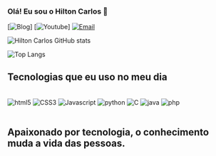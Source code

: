 ### Olá! Eu sou o Hilton Carlos 👋

[![Blog](https://img.shields.io/badge/Blogger-FF5722?style=for-the-badge&logo=blogger&logoColor=white)]
[![Youtube](https://img.shields.io/badge/YouTube-FF0000?style=for-the-badge&logo=youtube&logoColor=white)]
[![Email](https://img.shields.io/badge/Gmail-D14836?style=for-the-badge&logo=gmail&logoColor=white)](hilbuga@gmail.com)

![Hilton Carlos GitHub stats](https://github-readme-stats.vercel.app/api?username=hilbuga&show_icons=true&theme=dracula)

![Top Langs](https://github-readme-stats.vercel.app/api/top-langs/?username=hilbuga&langs_count=8)

## Tecnologias que eu uso no meu dia

<div style="display: inline_block"><br/>
    <img align="center" alt="html5" src="https://img.shields.io/badge/HTML5-E34F26?style=for-the-badge&logo=html5&logoColor=white">
    <img align="center" alt="CSS3" src="https://img.shields.io/badge/CSS3-1572B6?style=for-the-badge&logo=css3&logoColor=white">
    <img align="center" alt="Javascript" src="https://img.shields.io/badge/JavaScript-F7DF1E?style=for-the-badge&logo=javascript&logoColor=black">
    <img align="center" alt="python" src="https://img.shields.io/badge/Python-14354C?style=for-the-badge&logo=python&logoColor=white">
    <img align="center" alt="C" src="https://img.shields.io/badge/C-00599C?style=for-the-badge&logo=c&logoColor=white">
    <img align="center" alt="java" src="https://img.shields.io/badge/Java-ED8B00?style=for-the-badge&logo=openjdk&logoColor=white">
    <img align="center" alt="php" src="https://img.shields.io/badge/PHP-777BB4?style=for-the-badge&logo=php&logoColor=white">
    </div><br/>

 ##   Apaixonado por tecnologia, o conhecimento muda a vida das pessoas.
